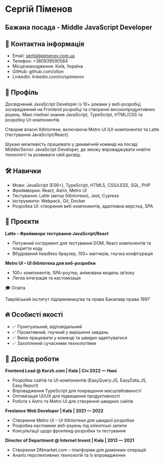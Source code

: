 # Сергій Піменов
## Бажана посада - Middle JavaScript Developer

## 📩 Контактна інформація

- Email: serhii@pimenov.com.ua
- Телефон: +380939590564
- Місцезнаходження: Київ, Україна
- GitHub: github.com/olton
- LinkedIn: linkedin.com/in/spimenov

## 🎯 Профіль

Досвідчений JavaScript Developer із 10+ роками у веб-розробці, зосереджений на Frontend розробці та створенні високопродуктивних рішень.
Маю глибокі знання JavaScript, TypeScript, HTML/CSS та розробку UI-компонентів.

Створив власні бібліотеки, включаючи Metro UI (UI-компоненти) та Latte (тестування JavaScript/React).

Шукаю можливість працювати у динамічній команді на посаді Middle/Senior JavaScript Developer, де зможу впроваджувати новітні технології та розвивати свій досвід.

## 🛠️ Навички

- Мови: JavaScript (ES6+), TypeScript, HTML5, CSS/LESS, SQL, PHP
- Фреймворки: React, Astro, Metro UI
- Тестування: Latte (автор бібліотеки), Jest, Cypress
- Інструменти: Webpack, Git, Docker
- Розробка UI: створення веб-компонентів, адаптивна верстка, SPA

## 🚀 Проєкти

**Latte – Фреймворк тестування JavaScript/React**

- Потужний інструмент для тестування DOM, React компонентів та покриття коду
- Вбудований headless браузер, 100+ матчерів, гнучка конфігурація

**Metro UI – UI бібліотека для веб-розробки**
- 100+ компонентів, SPA-роутер, анімована модель зв’язку
- Легка інтеграція та кастомізація

🎓 Освіта

Таврійський інститут підприємництва та права  Бакалавр права  1997

## 🔥 Особисті якості

- ✅ Пунктуальний, відповідальний
- ✅ Проактивний, гнучкий у вирішенні завдань
- ✅ Вмію працювати у команді та швидко адаптуватися
- ✅ Захоплений сучасними технологіями

## 💼 Досвід роботи

**Frontend Lead @ Korzh.com | Київ | Січ 2022 — Нині**
- Розробка сайтів та UI-компонентів (EasyQuery.JS, EasyData.JS, Easy.Report)
- Впровадження TypeScript для покращення масштабованості
- Оптимізація UI/UX для підвищення продуктивності
- Робота з Astro та Metro UI для створення швидких сайтів

**Freelance Web Developer | Київ | 2021 — 2022**
- Створення Metro UI – UI бібліотеки для швидкої розробки
- Розробка кастомних веб-рішень під клієнтські запити
- Консультації щодо фронтенд-розробки та тестування

**Director of Department @ Internet Invest | Київ | 2013 — 2021**
- Створення DNmarket.com – платформи для доменних операцій
- Аналіз перспективних технологій та їх впровадження




